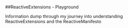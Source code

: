 ##ReactiveExtensions - Playground

Information dump through my journey into understanding ReactiveExtensions and the ReactiveManifesto